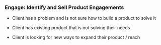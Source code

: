 ### Engage: Identify and Sell Product Engagements

* Client has a problem and is not sure how to build a product to solve it

* Client has existing product that is not solving their needs

* Client is looking for new ways to expand their product / reach



